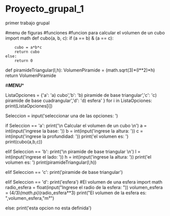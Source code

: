 # Proyecto_grupal_1
primer trabajo grupal

#menu de figuras
#funciones
#funcion para calcular el volumen de un cubo
import math
def cubo(a, b, c):
	if (a == b) & (a == c):
		
		cubo = a*b*c
		return cubo
	else:
		return 0

def piramideTriangular(l,h):
	VolumenPiramide = (math.sqrt(3)*(l**2)*h)
	return VolumenPiramide

#*******MENU********
	 
ListaOpciones = {'a': 'a) cubo','b': 'b) piramide de base triangular','c': 'c) piramide de base cuadrangular','d': 'd) esfera' }
for i in ListaOpciones: 
    print(ListaOpciones[i])

Seleccion = input('seleccionar una de las opciones: ')

if Seleccion == 'a':
	print('\n Calcular el volumen de un cubo \n')
	a = int(input('ingrese la base: '))
	b = int(input('ingrese la altura: '))
	c = int(input('ingrese la profundidad: '))
	print('el volumen es: ')
	print(cubo(a,b,c))

elif Seleccion == 'b':
	print('\n piramide de base triangular \n')
	l = int(input('ingrese el lado: '))
	h = int(input('ingrese la altura: '))
	print('el volumen es: ')
	print(piramideTriangular(l,h))

elif Seleccion == 'c':
	print('piramide de base triangular')

elif Seleccion == 'd':
	print('esfera')
    #El volumen de una esfera
import math
radio_esfera = float(input("Ingrese el radio de la esfera: "))
volumen_esfera = (4/3)*(math.pi)*(radio_esfera**3)
print("El volumen de la esfera es: ",volumen_esfera,"m³")

else:
	print('esta opcion no esta definida')

